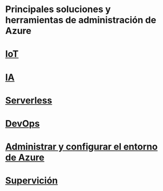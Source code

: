 
# Principales soluciones y herramientas de administración de Azure
# [IoT ](https://github.com/JazminQuino/SummerCloud-Grupo-2/blob/main/contenido/IoT.md)
# [IA](https://github.com/JazminQuino/SummerCloud-Grupo-2/blob/main/contenido/ia.md)
# [Serverless](https://github.com/JazminQuino/SummerCloud-Grupo-2/blob/main/contenido/sinservidor.md)
# [DevOps](https://github.com/JazminQuino/SummerCloud-Grupo-2/blob/main/contenido/dev.md)
# [Administrar y configurar el entorno de Azure](https://github.com/JazminQuino/SummerCloud-Grupo-2/blob/main/contenido/dev.md)
# [Supervición](https://github.com/JazminQuino/SummerCloud-Grupo-2/blob/main/contenido/dev.md)
